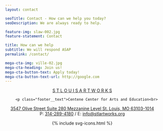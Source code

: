 ```yaml
---
layout: contact

seoTitle: Contact - How can we help you today?
seoDescription: We are always ready to help. 

feature-img: slaw-002.jpg
feature-statement: Contact

title: How can we help
subtitle: We will respond ASAP
permalink: /contact/

mega-cta-img: ville-02.jpg
mega-cta-heading: Join us!
mega-cta-button-text: Apply today!
mega-cta-button-text-url: http://google.com
---
```



<footer class="footer">
    <div class="width" style="text-align: center;">
        <a class="brandmark" href="/" target="_blank">
            <span>S</span>
            <span>T</span>
            <span>L</span>
            <span>O</span>
            <span>U</span>
            <span>I</span>
            <span>S</span>
            <span class="a">A</span>
            <span class="r">R</span>
            <span class="t">T</span>
            <span>W</span>
            <span>O</span>
            <span>R</span>
            <span>K</span>
            <span>S</span>
          </a>

        <p class="footer__text">Centene Center for Arts and Education<br>
<a href="https://www.google.com/maps/place/3547+Olive+St,+St+Louis,+MO+63103/@38.637976,-90.231067,15z/data=!4m2!3m1!1s0x87d8b4a4642d1825:0x44d82c129f8e1aa4">3547 Olive Street Suite 280 Mezzanine Level St. Louis, MO 63103-1014</a><br>
P: <a href="tel:3142894180">314-289-4180</a> / E: <a href="mailto:info@stlartworks.org">info@stlartworks.org</a></p>
        {% include svg-icons.html %}
    </div>
</footer>

